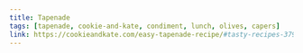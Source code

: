 ```yaml
---
title: Tapenade
tags: [tapenade, cookie-and-kate, condiment, lunch, olives, capers]
link: https://cookieandkate.com/easy-tapenade-recipe/#tasty-recipes-37904-jump-target
---
```


